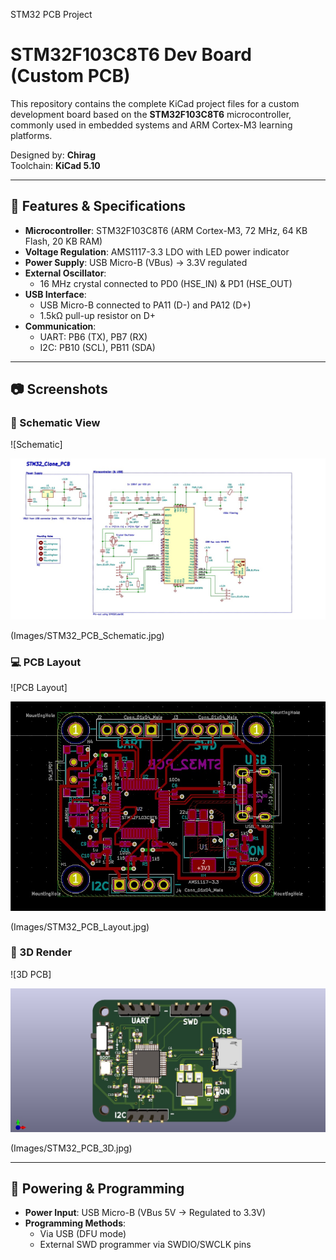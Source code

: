 STM32 PCB Project

# STM32F103C8T6 Dev Board (Custom PCB)

This repository contains the complete KiCad project files for a custom development board based on the **STM32F103C8T6** microcontroller, commonly used in embedded systems and ARM Cortex-M3 learning platforms.

Designed by: **Chirag**  
Toolchain: **KiCad 5.10**

---

## 🔧 Features & Specifications

- **Microcontroller**: STM32F103C8T6 (ARM Cortex-M3, 72 MHz, 64 KB Flash, 20 KB RAM)
- **Voltage Regulation**: AMS1117-3.3 LDO with LED power indicator
- **Power Supply**: USB Micro-B (VBus) → 3.3V regulated
- **External Oscillator**:
  - 16 MHz crystal connected to PD0 (HSE_IN) & PD1 (HSE_OUT)
- **USB Interface**:
  - USB Micro-B connected to PA11 (D-) and PA12 (D+)
  - 1.5kΩ pull-up resistor on D+
- **Communication**:
  - UART: PB6 (TX), PB7 (RX)
  - I2C: PB10 (SCL), PB11 (SDA)


---

## 📷 Screenshots


### 🔌 Schematic View
![Schematic]
<p align="center">
  <img src="Images/STM32_PCB_Schematic.jpg" width="600"/>
</p>
(Images/STM32_PCB_Schematic.jpg)

### 💻 PCB Layout
![PCB Layout]
<p align="center">
  <img src="Images/STM32_PCB_Layout.jpg" width="600"/>
</p>
(Images/STM32_PCB_Layout.jpg)

### 🧱 3D Render
![3D PCB]
<p align="center">
  <img src="Images/STM32_PCB_3D.jpg" width="600"/>
</p>
(Images/STM32_PCB_3D.jpg)

---

## 🔌 Powering & Programming

- **Power Input**: USB Micro-B (VBus 5V → Regulated to 3.3V)
- **Programming Methods**:
  - Via USB (DFU mode)
  - External SWD programmer via SWDIO/SWCLK pins